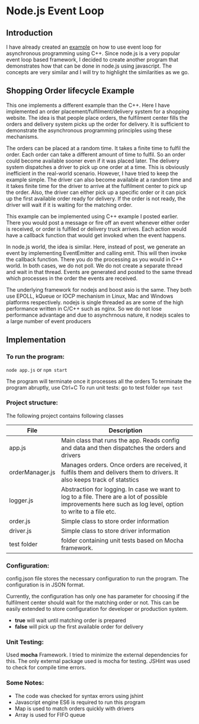# Node.js Event Loop

## Introduction

I have already created an [example](https://github.com/RajeshMPatel/event-loop) on how to use event loop for asynchronous programming using C++. Since node.js is a very popular event loop based framework, I decided to create another program that demonstrates how that can be done in node.js using javascript. The concepts are very similar and I will try to highlight the similarities as we go.

## Shopping Order lifecycle Example
This one implements a different example than the C++. Here I have implemented an order placement/fulfilment/delivery system for a shopping website. The idea is that people place orders, the fulfilment center fills the orders and delivery system picks up the order for delivery. It is sufficient to demonstrate the asynchronous programming principles using these mechanisms.

The orders can be placed at a random time. It takes a finite time to fulfil the order. Each order can take a different amount of time to fulfil. So an order could become available sooner even if it was placed later. The delivery system dispatches a driver to pick up one order at a time. This is obviously inefficient in the real-world scenario. However, I have tried to keep the example simple. The driver can also become available at a random time and it takes finite time for the driver to arrive at the fulfilment center to pick up the order. Also, the driver can either pick up a specific order or it can pick up the first available order ready for delivery. If the order is not ready, the driver will wait if it is waiting for the matching order.

This example can be implemented using C++ example I posted earlier. There you would post a message or fire off an event whenever either order is received, or order is fulfiled or delivery truck arrives. Each action would have a callback function that would get invoked when the event happens.

In node.js world, the idea is similar. Here, instead of post, we generate an event by implementing EventEmitter and calling emit. This will then invoke the callback function. There you do the processing as you would in C++ world. In both cases, we do not poll. We do not create a separate thread and wait in that thread. Events are generated and posted to the same thread which processes in the order the events are received.

The underlying framework for nodejs and boost asio is the same. They both use EPOLL, kQueue or IOCP mechanism in Linux, Mac and Windows platforms respectively. nodejs is single threaded as are some of the high performance written in C/C++ such as nginx. So we do not lose performance advantage and due to asynchrnous nature, it nodejs scales to a large number of event producers

## Implementation
### To run the program:
`node app.js`
or
`npm start`

The program will terminate once it processes all the orders
To terminate the program abruptly, use Ctrl+C
To run unit tests:
go to test folder
`npm test`

### Project structure:
The following project contains following classes


| File | Description |
| -------- | -------- |
| app.js   | Main class that runs the app. Reads config and data and then dispatches the orders and drivers     |
| orderManager.js   | Manages orders. Once orders are received, it fulfils them and delivers them to drivers. It also keeps track of statstics     |
| logger.js   | Abstraction for logging. In case we want to log to a file. There are a lot of possible improvements here such as log level, option to write to a file etc.     |
| order.js   | Simple class to store order information     |
| driver.js   | Simple class to store driver information     |
| test folder   | folder containing unit tests based on Mocha framework.|

### Configuration:
config.json file stores the necessary configuration to run the program. The configuration is in JSON format.

Currently, the configuration has only one has parameter for choosing if the fulfilment center should wait for the matching order or not. This can be easily extended to store configuration for developer or production system.

* **true** will wait until matching order is prepared
* **false** will pick up the first available order for delivery
 
### Unit Testing:
Used **mocha** Framework. I tried to minimize the external dependencies for this. The only external package used is mocha for testing. JSHint was used to check for compile time errors. 

### Some Notes:
* The code was checked for syntax errors using jshint
* Javascript engine ES6 is required to run this program
* Map is used to match orders quickly with drivers
* Array is used for FIFO queue

